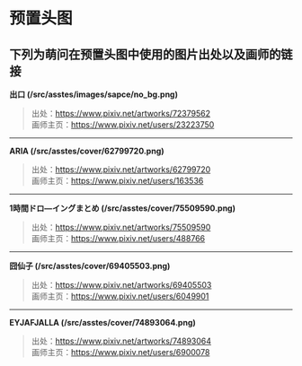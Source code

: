 # 预置头图
## 下列为萌问在预置头图中使用的图片出处以及画师的链接

**出口 (/src/asstes/images/sapce/no_bg.png)**
> 出处：https://www.pixiv.net/artworks/72379562<br>
画师主页：https://www.pixiv.net/users/23223750

---

**ARIA (/src/asstes/cover/62799720.png)**
> 出处：https://www.pixiv.net/artworks/62799720<br>
画师主页：https://www.pixiv.net/users/163536

---

**1時間ドロ―イングまとめ (/src/asstes/cover/75509590.png)**
> 出处：https://www.pixiv.net/artworks/75509590<br>
画师主页：https://www.pixiv.net/users/488766

---

**囧仙子 (/src/asstes/cover/69405503.png)**
> 出处：https://www.pixiv.net/artworks/69405503<br>
画师主页：https://www.pixiv.net/users/6049901

---

**EYJAFJALLA (/src/asstes/cover/74893064.png)**
> 出处：https://www.pixiv.net/artworks/74893064<br>
画师主页：https://www.pixiv.net/users/6900078
